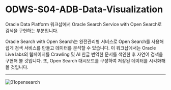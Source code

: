 # ODWS-S04-ADB-Data-Visualization


Oracle Data Platform 워크샵에서 Oracle Search Service with Open Search로 검색을 구현하는 부분입니다.

Oracle Search with Open Search는 완전관리형 서비스로 Open Search를 사용해 쉽게 검색 서비스를 만들고 데이터를 분석할 수 있습니다. 
이 워크샵에서는 Oracle Live labs의 웹페이지를 Crawling 및 AI 한글 번역한 문서를 색인한 후 자연어 검색을 구현해 볼 것입니다. 또, Open Search 대시보드를 구성하여 저장된 데이터를 시각화해 볼 것입니다. 

---

![01opensearch](https://github.com/oraclekr-data-platform/ODWS-S04-ADB-Data-Visualization/assets/150219167/dd2abebc-7ae7-45d2-b472-961406259133)
